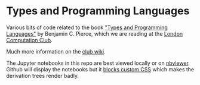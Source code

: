 # Types and Programming Languages

Various bits of code related to the book ["Types and Programming
Languages"](https://www.cis.upenn.edu/~bcpierce/tapl/) by Benjamin C. Pierce,
which we are reading at the [London Computation
Club](http://london.computation.club).

Much more information on the [club
wiki](https://github.com/computationclub/computationclub.github.io/wiki).

The Jupyter notebooks in this repo are best viewed locally or on
[nbviewer](https://nbviewer.jupyter.org/github/richardcooper/tapl/tree/master/).
Github will display the notebooks but it [blocks custom
CSS](http://blog.jupyter.org/2015/05/07/rendering-notebooks-on-github/) which
makes the derivation trees render badly.
